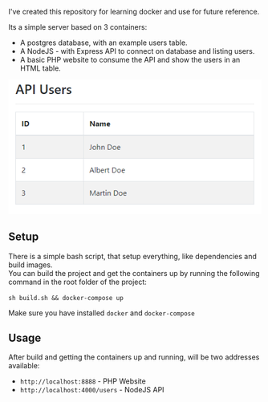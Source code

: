 I've created this repository for learning docker and use for future reference.

Its a simple server based on 3 containers:
- A postgres database, with an example users table.
- A NodeJS - with Express API to connect on database and listing users.
- A basic PHP website to consume the API and show the users in an HTML table.


![](/preview.png)

Setup
---
There is a simple bash script, that setup everything, like dependencies and build images.<br>
You can build the project and get the containers up by running the following command in the root folder of the project:

`sh build.sh && docker-compose up`

Make sure you have installed `docker` and `docker-compose`

Usage
---
After build and getting the containers up and running, will be two addresses available:

- `http://localhost:8888` - PHP Website
- `http://localhost:4000/users` - NodeJS API